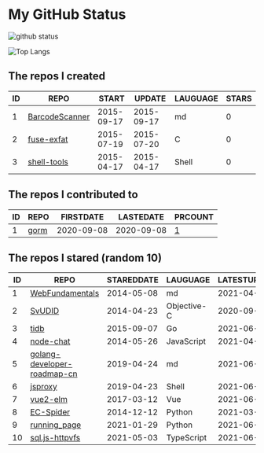 # My GitHub Status

<img src="https://github-readme-stats-1.yihong0618.vercel.app/api?username=egenchen&show_icons=true&&&hide_title=true&count_private=true" alt="github status" />

![Top Langs](https://github-readme-stats-1.yihong0618.vercel.app/api/top-langs/?username=egenchen&layout=compact)

<!--START_SECTION:my_github-->
## The repos I created
| ID |                             REPO                             |   START    |   UPDATE   | LAUGUAGE | STARS |
|----|--------------------------------------------------------------|------------|------------|----------|-------|
|  1 | [BarcodeScanner](https://github.com/egenchen/BarcodeScanner) | 2015-09-17 | 2015-09-17 | md       |     0 |
|  2 | [fuse-exfat](https://github.com/egenchen/fuse-exfat)         | 2015-07-19 | 2015-07-20 | C        |     0 |
|  3 | [shell-tools](https://github.com/egenchen/shell-tools)       | 2015-04-17 | 2015-04-17 | Shell    |     0 |

## The repos I contributed to
| ID |                  REPO                   | FIRSTDATE  | LASTEDATE  |                                PRCOUNT                                 |
|----|-----------------------------------------|------------|------------|------------------------------------------------------------------------|
|  1 | [gorm](https://github.com/go-gorm/gorm) | 2020-09-08 | 2020-09-08 | [1](https://github.com/go-gorm/gorm/pulls?q=is%3Apr+author%3Aegenchen) |

## The repos I stared (random 10)
| ID |                                          REPO                                           | STAREDDATE |  LAUGUAGE   | LATESTUPDATE |
|----|-----------------------------------------------------------------------------------------|------------|-------------|--------------|
|  1 | [WebFundamentals](https://github.com/flynngao/WebFundamentals)                          | 2014-05-08 | md          | 2021-04-05   |
|  2 | [SvUDID](https://github.com/smileEvday/SvUDID)                                          | 2014-04-23 | Objective-C | 2020-09-28   |
|  3 | [tidb](https://github.com/pingcap/tidb)                                                 | 2015-09-07 | Go          | 2021-06-24   |
|  4 | [node-chat](https://github.com/czheo/node-chat)                                         | 2014-05-26 | JavaScript  | 2021-04-17   |
|  5 | [golang-developer-roadmap-cn](https://github.com/Quorafind/golang-developer-roadmap-cn) | 2019-04-24 | md          | 2021-06-23   |
|  6 | [jsproxy](https://github.com/EtherDream/jsproxy)                                        | 2019-04-23 | Shell       | 2021-06-24   |
|  7 | [vue2-elm](https://github.com/bailicangdu/vue2-elm)                                     | 2017-03-12 | Vue         | 2021-06-24   |
|  8 | [EC-Spider](https://github.com/ClericPy/EC-Spider)                                      | 2014-12-12 | Python      | 2021-03-13   |
|  9 | [running_page](https://github.com/yihong0618/running_page)                              | 2021-01-29 | Python      | 2021-06-24   |
| 10 | [sql.js-httpvfs](https://github.com/phiresky/sql.js-httpvfs)                            | 2021-05-03 | TypeScript  | 2021-06-25   |

<!--END_SECTION:my_github-->
